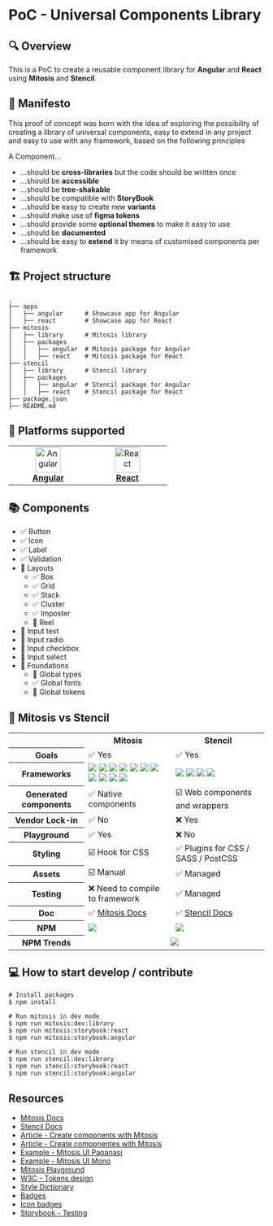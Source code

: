 # PoC - Universal Components Library

## 🔍 Overview

This is a PoC to create a reusable component library for **Angular** and **React** using **Mitosis** and **Stencil**.

## 📣 Manifesto

This proof of concept was born with the idea of exploring the possibility of creating a library of universal components, easy to extend in any project and easy to use with any framework, based on the following principles

A Component...

- ...should be **cross-libraries** but the code should be written once
- ...should be **accessible**
- ...should be **tree-shakable**
- ...should be compatible with **StoryBook**
- ...should be easy to create new **variants**
- ...should make use of **figma tokens**
- ...should provide some **optional themes** to make it easy to use
- ...should be **documented**
- ...should be easy to **extend** it by means of customised components per framework

## 🏗️ Project structure

```shell
.
├── apps
│   ├── angular      # Showcase app for Angular
│   ├── react        # Showcase app for React
├── mitosis
│   ├── library      # Mitosis library
│   ├── packages
│   │   ├── angular  # Mitosis package for Angular
│   │   ├── react    # Mitosis package for React
├── stencil
│   ├── library      # Stencil library
│   ├── packages
│   │   ├── angular  # Stencil package for Angular
│   │   ├── react    # Stencil package for React
├── package.json
├── README.md
```

## 🚀 Platforms supported

<table align="center">
  <tr>
    <td align="center" width="140">
      <img src="https://raw.githubusercontent.com/gilbarbara/logos/master/logos/angular-icon.svg" width="50" title="Angular"> <br/>
      <a href="https://angular.dev/"><strong>Angular</strong></a>
    </td>
    <td align="center" width="140">
      <img src="https://raw.githubusercontent.com/gilbarbara/logos/master/logos/react.svg" width="50" title="React"> <br/>
      <a href="https://react.dev/"><strong>React</strong></a>
    </td>
  </tr>
</table>

## 📚 Components

- ✅ Button
- ✅ Icon
- ✅ Label
- ✅ Validation
- 🔳 Layouts
  - ✅ Box
  - ✅ Grid
  - ✅ Stack
  - ✅ Cluster
  - ✅ Imposter
  - 🔳 Reel
- 🔳 Input text
- 🔳 Input radio
- 🔳 Input checkbox
- 🔳 Input select
- 🔳 Foundations
  - 🔳 Global types
  - ✅ Global fonts
  - 🔳 Global tokens

## 🥊 Mitosis vs Stencil

<table align="center">
  <tr>
    <td></td>
    <th scope="col">Mitosis</th>
    <th scope="col">Stencil</th>
  </tr>
  <tr>
    <th scope="row">Goals</th>
    <td>✅ Yes</td>
    <td>✅ Yes</td>
  </tr>
  <tr>
    <th scope="row">Frameworks</th>
    <td>
        <img src="https://img.shields.io/badge/Angular-b52e31?logoColor=white&logo=angular" />
        <img src="https://img.shields.io/badge/React-20ddff?logoColor=white&logo=react" />
        <img src="https://img.shields.io/badge/Vue-41b883?logoColor=white&logo=vuedotjs" />
        <img src="https://img.shields.io/badge/Web_Components-29ABE2?logoColor=white&logo=webcomponentsdotorg" />
        <img src="https://img.shields.io/badge/Svelte-FF3E00?logoColor=white&logo=svelte" />
        <img src="https://img.shields.io/badge/Solid-2C4F7C?logoColor=white&logo=solid" />
        <img src="https://img.shields.io/badge/Qwik-AC7EF4?logoColor=white&logo=qwik" />
        <img src="https://img.shields.io/badge/Marko-2596BE?logoColor=white&logo=marko" />
        <img src="https://img.shields.io/badge/Lit-324FFF?logoColor=white&logo=lit" />
        <img src="https://img.shields.io/badge/React_Native-61DAFB?logoColor=white&logo=react" />
        <img src="https://img.shields.io/badge/Alpine-8BC0D0?logoColor=white&logo=alpinedotjs" />
    </td>
    <td>
        <img src="https://img.shields.io/badge/Angular-b52e31?logoColor=white&logo=angular" />
        <img src="https://img.shields.io/badge/React-20ddff?logoColor=white&logo=react" />
        <img src="https://img.shields.io/badge/Vue-41b883?logoColor=white&logo=vuedotjs" />
        <img src="https://img.shields.io/badge/Web_Components-29ABE2?logoColor=white&logo=webcomponentsdotorg" />
    </td>
  </tr>
  <tr>
    <th scope="row">Generated components</th>
    <td>✅ Native components</td>
    <td>☑️ Web components and wrappers</td>
  </tr>
  <tr>
    <th scope="row">Vendor Lock-in</th>
    <td>✅ No</td>
    <td>❌ Yes</td>
  </tr>
  <tr>
    <th scope="row">Playground</th>
    <td>✅ Yes</td>
    <td>❌ No</td>
  </tr>
  <tr>
    <th scope="row">Styling</th>
    <td>☑️ Hook for CSS</td>
    <td>✅ Plugins for CSS / SASS / PostCSS</td>
  </tr>
  <tr>
    <th scope="row">Assets</th>
    <td>☑️ Manual</td>
    <td>✅ Managed</td>
  </tr>
  <tr>
    <th scope="row">Testing</th>
    <td>❌ Need to compile to framework</td>
    <td>✅ Managed</td>
  </tr>
  <tr>
    <th scope="row">Doc</th>
    <td>✅ <a href="https://mitosis.builder.io/docs">Mitosis Docs</a></td>
    <td>✅ <a href="https://stenciljs.com/docs">Stencil Docs</a></td>
  </tr>
  <tr>
    <th scope="row">NPM</th>
    <td>
        <a href="https://www.npmjs.com/package/@builder.io/mitosis">
            <img src="https://img.shields.io/badge/NPM-Mitosis-blue"/>
        </a>
    </td>
    <td>
        <a href="https://www.npmjs.com/package/@stencil/core">
            <img src="https://img.shields.io/badge/NPM-Stencil-blue"/>
        </a>
    </td>
  </tr>
  <tr>
    <th scope="row">NPM Trends</th>
    <td colspan="2" align="center">
      <a href="https://npmtrends.com/@builder.io/mitosis-vs-@stencil/core">
         <img src="https://img.shields.io/badge/NPM Trends-Mitosis_vs_Stencil-blue"/>
      </a>
    </td>
  </tr>
</table>

## 💻 How to start develop / contribute

```shell
# Install packages
$ npm install

# Run mitosis in dev mode
$ npm run mitosis:dev:library
$ npm run mitosis:storybook:react
$ npm run mitosis:storybook:angular

# Run stencil in dev mode
$ npm run stencil:dev:library
$ npm run stencil:storybook:react
$ npm run stencil:storybook:angular
```

## Resources

- [Mitosis Docs](https://mitosis.builder.io/docs)
- [Stencil Docs](https://stenciljs.com/docs)
- [Article - Create components with Mitosis](https://medium.com/@abhishekjha1993/create-a-reusable-component-library-for-angular-react-and-vue-using-mitosis-and-builder-io-d9f58580cb56)
- [Article - Create componentes with Mitosis](https://betterprogramming.pub/write-components-once-compile-to-every-framework-with-mitosis-9330411d21e4)
- [Example - Mitosis UI Papanasi](https://github.dev/CKGrafico/papanasi)
- [Example - Mitosis UI Mono](https://github.com/db-ui/mono)
- [Mitosis Playground](https://mitosis.builder.io/playground)
- [W3C - Tokens design](https://tr.designtokens.org/format)
- [Style Dictionary](https://styledictionary.com)
- [Badges](https://shields.io)
- [Icon badges](https://simpleicons.org)
- [Storybook - Testing](https://storybook.js.org/docs/writing-tests)

